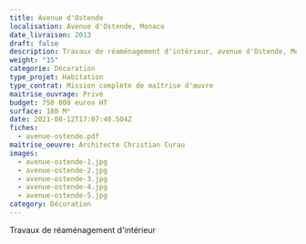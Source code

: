 ```yaml
---
title: Avenue d'Ostende
localisation: Avenue d'Ostende, Monaco
date_livraison: 2013
draft: false
description: Travaux de réaménagement d'intérieur, avenue d'Ostende, Monaco.
weight: "15"
categorie: Décoration
type_projet: Habitation
type_contrat: Mission complète de maîtrise d'œuvre
maitrise_ouvrage: Privé
budget: 750 000 euros HT
surface: 180 M²
date: 2021-08-12T17:07:40.504Z
fiches:
  - avenue-ostende.pdf
maitrise_oeuvre: Architecte Christian Curau
images:
  - avenue-ostende-1.jpg
  - avenue-ostende-2.jpg
  - avenue-ostende-3.jpg
  - avenue-ostende-4.jpg
  - avenue-ostende-5.jpg
category: Décoration
---
```

Travaux de réaménagement d'intérieur
